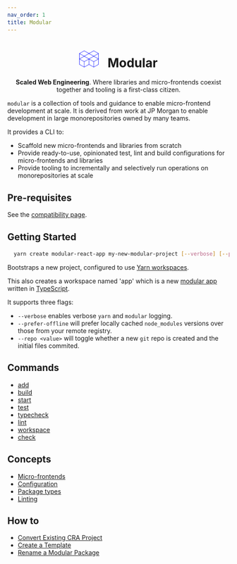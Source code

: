 ```yaml
---
nav_order: 1
title: Modular
---
```


<div align="center">
  <h1><img height="38px" width="44px" style="height: 38px; max-width: 44px" src="https://raw.githubusercontent.com/jpmorganchase/modular/main/docs/img/modular-hero.svg"> &nbsp; Modular</h1>

  <p><strong>Scaled Web Engineering</strong>. Where libraries and micro-frontends coexist together and tooling is a first-class citizen.</p>
</div>

`modular` is a collection of tools and guidance to enable micro-frontend
development at scale. It is derived from work at JP Morgan to enable development
in large monorepositories owned by many teams.

It provides a CLI to:

- Scaffold new micro-frontends and libraries from scratch
- Provide ready-to-use, opinionated test, lint and build configurations for
  micro-frontends and libraries
- Provide tooling to incrementally and selectively run operations on
  monorepositories at scale

## Pre-requisites

See the [compatibility page](./compatibility.md).

## Getting Started

```bash
  yarn create modular-react-app my-new-modular-project [--verbose] [--prefer-offline] [--repo]
```

Bootstraps a new project, configured to use
[Yarn workspaces](https://classic.yarnpkg.com/en/docs/workspaces/).

This also creates a workspace named 'app' which is a new
[modular app](./package-types) written in
[TypeScript](https://www.typescriptlang.org/).

It supports three flags:

- `--verbose` enables verbose `yarn` and `modular` logging.
- `--prefer-offline` will prefer locally cached `node_modules` versions over
  those from your remote registry.
- `--repo <value>` will toggle whether a new `git` repo is created and the
  initial files commited.

## Commands

- [add](./commands/add.md)
- [build](./commands/build.md)
- [start](./commands/start.md)
- [test](./commands/test.md)
- [typecheck](./commands/typecheck.md)
- [lint](./commands/lint.md)
- [workspace](./commands/workspace.md)
- [check](./commands/check.md)

## Concepts

- [Micro-frontends](./concepts/microfrontends.md)
- [Configuration](./configuration.md)
- [Package types](./package-types)
- [Linting](./concepts/linting.md)

## How to

- [Convert Existing CRA Project](./how-to/convert-react-app.md)
- [Create a Template](./how-to/create-template.md)
- [Rename a Modular Package](./how-to/rename-package.md)
